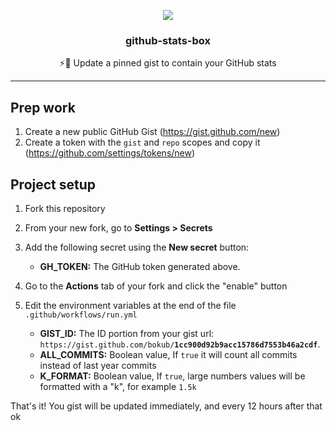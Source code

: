 <p align="center">
  <a href="https://gist.github.com/bokub/1cc900d92b9acc15786d7553b46a2cdf">
    <img src="https://raw.githubusercontent.com/bokub/github-stats-box/images/screenshot.png">
  </a>
  <h3 align="center">github-stats-box</h3>
  <p align="center">⚡️📌 Update a pinned gist to contain your GitHub stats</p>
</p>

---

## Prep work

1. Create a new public GitHub Gist (https://gist.github.com/new)
2. Create a token with the `gist` and `repo` scopes and copy it (https://github.com/settings/tokens/new)

## Project setup

1. Fork this repository
2. From your new fork, go to **Settings > Secrets**
3. Add the following secret using the **New secret** button:

    - **GH_TOKEN:** The GitHub token generated above.

4. Go to the **Actions** tab of your fork and click the "enable" button
5. Edit the environment variables at the end of the file `.github/workflows/run.yml`

    - **GIST_ID:** The ID portion from your gist url: `https://gist.github.com/bokub/`**`1cc900d92b9acc15786d7553b46a2cdf`**.
    - **ALL_COMMITS:** Boolean value, If `true` it will count all commits instead of last year commits
    - **K_FORMAT:** Boolean value, If `true`, large numbers values will be formatted with a "k", for example `1.5k`

That's it! You gist will be updated immediately, and every 12 hours after that ok
